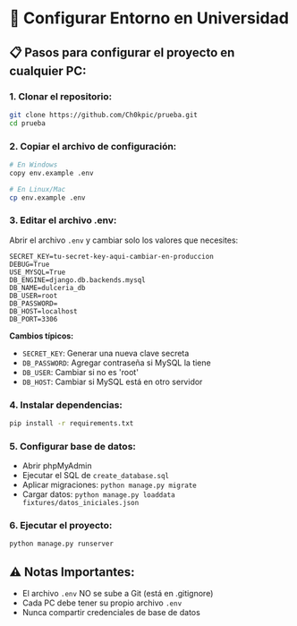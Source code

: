 # 🔧 Configurar Entorno en Universidad

## 📋 Pasos para configurar el proyecto en cualquier PC:

### 1. **Clonar el repositorio:**
```bash
git clone https://github.com/Ch0kpic/prueba.git
cd prueba
```

### 2. **Copiar el archivo de configuración:**
```bash
# En Windows
copy env.example .env

# En Linux/Mac
cp env.example .env
```

### 3. **Editar el archivo .env:**
Abrir el archivo `.env` y cambiar solo los valores que necesites:

```env
SECRET_KEY=tu-secret-key-aqui-cambiar-en-produccion
DEBUG=True
USE_MYSQL=True
DB_ENGINE=django.db.backends.mysql
DB_NAME=dulceria_db
DB_USER=root
DB_PASSWORD=
DB_HOST=localhost
DB_PORT=3306
```

**Cambios típicos:**
- `SECRET_KEY`: Generar una nueva clave secreta
- `DB_PASSWORD`: Agregar contraseña si MySQL la tiene
- `DB_USER`: Cambiar si no es 'root'
- `DB_HOST`: Cambiar si MySQL está en otro servidor

### 4. **Instalar dependencias:**
```bash
pip install -r requirements.txt
```

### 5. **Configurar base de datos:**
- Abrir phpMyAdmin
- Ejecutar el SQL de `create_database.sql`
- Aplicar migraciones: `python manage.py migrate`
- Cargar datos: `python manage.py loaddata fixtures/datos_iniciales.json`

### 6. **Ejecutar el proyecto:**
```bash
python manage.py runserver
```

## ⚠️ Notas Importantes:
- El archivo `.env` NO se sube a Git (está en .gitignore)
- Cada PC debe tener su propio archivo `.env`
- Nunca compartir credenciales de base de datos
